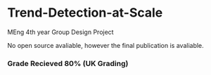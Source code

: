 # Trend-Detection-at-Scale
MEng 4th year Group Design Project

No open source avaliable, however the final publication is avaliable.

### Grade Recieved 80% (UK Grading)
